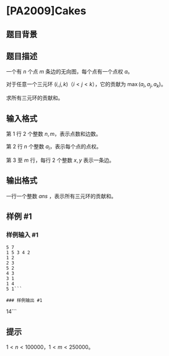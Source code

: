 # [PA2009]Cakes

## 题目背景



## 题目描述

一个有 $n$ 个点 $m$ 条边的无向图，每个点有一个点权 $a$。


对于任意一个三元环 $(i,j,k)（i<j<k）$，它的贡献为 $\max (a_i,a_j,a_k)$。

求所有三元环的贡献和。



## 输入格式

第 $1$ 行 $2$ 个整数 $n,m$，表示点数和边数。

第 $2$ 行 $n$ 个整数 $a_i$，表示每个点的点权。

第 $3$ 至 $m$ 行，每行 $2$ 个整数 $x,y$ 表示一条边。

## 输出格式

一行一个整数 $ans$ ，表示所有三元环的贡献和。

## 样例 #1

### 样例输入 #1
```
5 7
1 5 3 4 2
1 2
2 3
5 2
4 3
3 1
1 4
5 1```

### 样例输出 #1

```
14```

## 提示

$1<n<100000，1<m<250000$。
